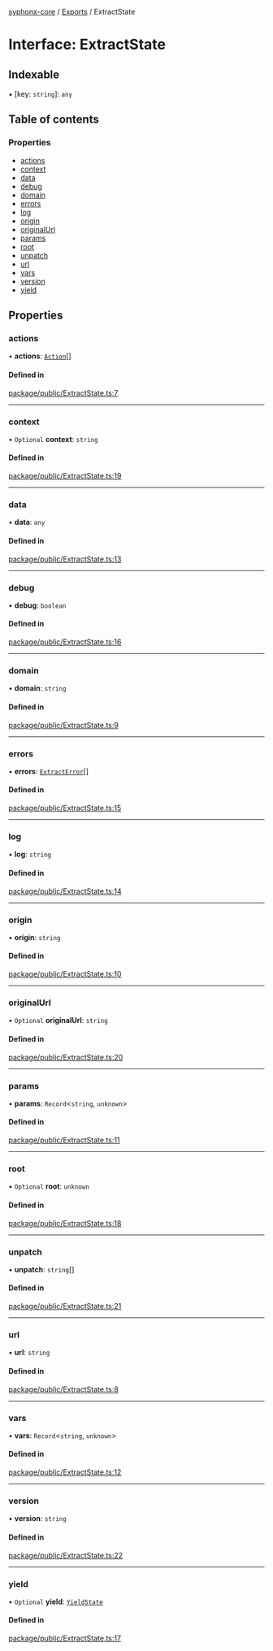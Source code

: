 [syphonx-core](../README.md) / [Exports](../modules.md) / ExtractState

# Interface: ExtractState

## Indexable

▪ [key: `string`]: `any`

## Table of contents

### Properties

- [actions](ExtractState.md#actions)
- [context](ExtractState.md#context)
- [data](ExtractState.md#data)
- [debug](ExtractState.md#debug)
- [domain](ExtractState.md#domain)
- [errors](ExtractState.md#errors)
- [log](ExtractState.md#log)
- [origin](ExtractState.md#origin)
- [originalUrl](ExtractState.md#originalurl)
- [params](ExtractState.md#params)
- [root](ExtractState.md#root)
- [unpatch](ExtractState.md#unpatch)
- [url](ExtractState.md#url)
- [vars](ExtractState.md#vars)
- [version](ExtractState.md#version)
- [yield](ExtractState.md#yield)

## Properties

### actions

• **actions**: [`Action`](../modules.md#action)[]

#### Defined in

[package/public/ExtractState.ts:7](https://github.com/dtempx/syphonx-core/blob/1111902/package/public/ExtractState.ts#L7)

___

### context

• `Optional` **context**: `string`

#### Defined in

[package/public/ExtractState.ts:19](https://github.com/dtempx/syphonx-core/blob/1111902/package/public/ExtractState.ts#L19)

___

### data

• **data**: `any`

#### Defined in

[package/public/ExtractState.ts:13](https://github.com/dtempx/syphonx-core/blob/1111902/package/public/ExtractState.ts#L13)

___

### debug

• **debug**: `boolean`

#### Defined in

[package/public/ExtractState.ts:16](https://github.com/dtempx/syphonx-core/blob/1111902/package/public/ExtractState.ts#L16)

___

### domain

• **domain**: `string`

#### Defined in

[package/public/ExtractState.ts:9](https://github.com/dtempx/syphonx-core/blob/1111902/package/public/ExtractState.ts#L9)

___

### errors

• **errors**: [`ExtractError`](ExtractError.md)[]

#### Defined in

[package/public/ExtractState.ts:15](https://github.com/dtempx/syphonx-core/blob/1111902/package/public/ExtractState.ts#L15)

___

### log

• **log**: `string`

#### Defined in

[package/public/ExtractState.ts:14](https://github.com/dtempx/syphonx-core/blob/1111902/package/public/ExtractState.ts#L14)

___

### origin

• **origin**: `string`

#### Defined in

[package/public/ExtractState.ts:10](https://github.com/dtempx/syphonx-core/blob/1111902/package/public/ExtractState.ts#L10)

___

### originalUrl

• `Optional` **originalUrl**: `string`

#### Defined in

[package/public/ExtractState.ts:20](https://github.com/dtempx/syphonx-core/blob/1111902/package/public/ExtractState.ts#L20)

___

### params

• **params**: `Record`\<`string`, `unknown`\>

#### Defined in

[package/public/ExtractState.ts:11](https://github.com/dtempx/syphonx-core/blob/1111902/package/public/ExtractState.ts#L11)

___

### root

• `Optional` **root**: `unknown`

#### Defined in

[package/public/ExtractState.ts:18](https://github.com/dtempx/syphonx-core/blob/1111902/package/public/ExtractState.ts#L18)

___

### unpatch

• **unpatch**: `string`[]

#### Defined in

[package/public/ExtractState.ts:21](https://github.com/dtempx/syphonx-core/blob/1111902/package/public/ExtractState.ts#L21)

___

### url

• **url**: `string`

#### Defined in

[package/public/ExtractState.ts:8](https://github.com/dtempx/syphonx-core/blob/1111902/package/public/ExtractState.ts#L8)

___

### vars

• **vars**: `Record`\<`string`, `unknown`\>

#### Defined in

[package/public/ExtractState.ts:12](https://github.com/dtempx/syphonx-core/blob/1111902/package/public/ExtractState.ts#L12)

___

### version

• **version**: `string`

#### Defined in

[package/public/ExtractState.ts:22](https://github.com/dtempx/syphonx-core/blob/1111902/package/public/ExtractState.ts#L22)

___

### yield

• `Optional` **yield**: [`YieldState`](YieldState.md)

#### Defined in

[package/public/ExtractState.ts:17](https://github.com/dtempx/syphonx-core/blob/1111902/package/public/ExtractState.ts#L17)
